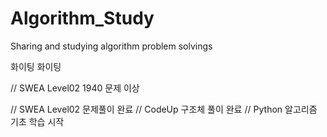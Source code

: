 # Algorithm_Study
Sharing and studying algorithm problem solvings

화이팅 화이팅

// SWEA Level02 1940 문제 이상

// SWEA Level02 문제풀이 완료
// CodeUp 구조체 풀이 완료
// Python 알고리즘 기초 학습 시작
